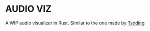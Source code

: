 # AUDIO VIZ

A WIP audio visualizer in Rust. Similar to the one made by [Tsoding](https://www.youtube.com/watch?v=Xdbk1Pr5WXU&t=11s&pp=ygUHdHNvZGluZw%3D%3D)
